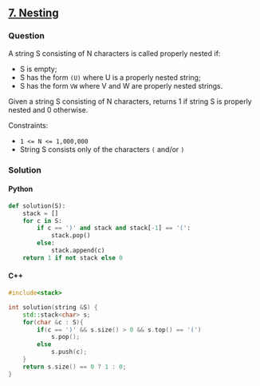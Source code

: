 ## **[7. Nesting](https://app.codility.com/programmers/lessons/7-stacks_and_queues/nesting/)**

### Question
A string S consisting of N characters is called properly nested if:

- S is empty;
- S has the form `(U)` where U is a properly nested string;
- S has the form `VW` where V and W are properly nested strings.

Given a string S consisting of N characters, returns 1 if string S is properly nested and 0 otherwise.

Constraints:
- `1 <= N <= 1,000,000`
- String S consists only of the characters `(` and/or `)`


### Solution

#### Python
```python
def solution(S):
    stack = []
    for c in S:
        if c == ')' and stack and stack[-1] == '(':
            stack.pop()
        else:
            stack.append(c)
    return 1 if not stack else 0
```

#### C++
```cpp
#include<stack>

int solution(string &S) {
    std::stack<char> s;
    for(char &c : S){
        if(c == ')' && s.size() > 0 && s.top() == '(')
            s.pop();
        else
            s.push(c);
    }
    return s.size() == 0 ? 1 : 0;
}
```
